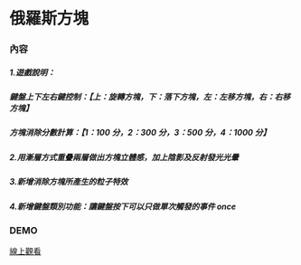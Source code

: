 # 俄羅斯方塊

### 內容

##### 1.遊戲說明：

##### 鍵盤上下左右鍵控制：【上：旋轉方塊，下：落下方塊，左：左移方塊，右：右移方塊】

##### 方塊消除分數計算：【1：100 分，2：300 分，3：500 分，4：1000 分】

##### 2.用漸層方式重疊兩層做出方塊立體感，加上陰影及反射發光光暈

##### 3.新增消除方塊所產生的粒子特效

##### 4.新增鍵盤類別功能：讓鍵盤按下可以只做單次觸發的事件 once

### DEMO

[線上觀看](https://startail007.github.io/tetris/)

